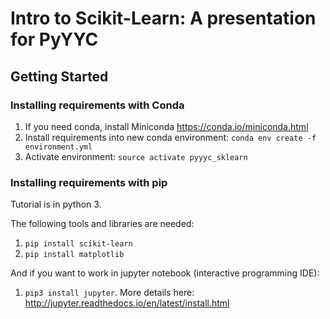 # Intro to Scikit-Learn: A presentation for PyYYC

## Getting Started

### Installing requirements with Conda

1. If you need conda, install Miniconda https://conda.io/miniconda.html
1. Install requirements into new conda environment: `conda env create -f environment.yml`
1. Activate environment: `source activate pyyyc_sklearn`

### Installing requirements with pip

Tutorial is in python 3.

The following tools and libraries are needed:

1. `pip install scikit-learn`
1. `pip install matplotlib`

And if you want to work in jupyter notebook (interactive programming IDE):

1. `pip3 install jupyter`. More details here: http://jupyter.readthedocs.io/en/latest/install.html


